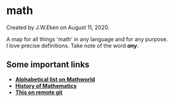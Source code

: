 # math

Created by J.W.Eken on August 11, 2020.

A map for all things 'math' in any language and for any purpose.  
I love precise definitions. Take note of the word ***any***.

## Some important links

* [**Alphabetical list on Mathworld**](<https://mathworld.wolfram.com/letters/>)
* [**History of Mathematics**](<https://mathshistory.st-andrews.ac.uk/>)
* [**This on remote git**](<https://github.com/jweken/math>)
